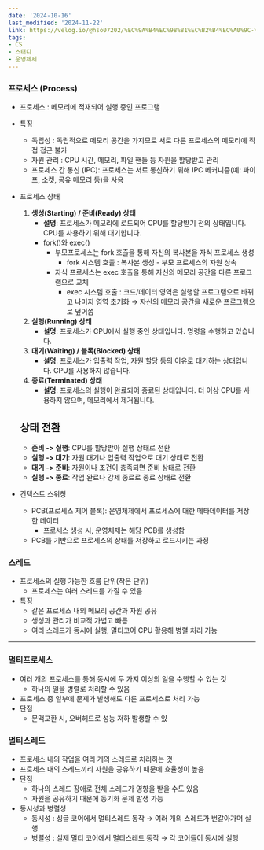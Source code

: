 ```yaml
---
date: '2024-10-16'
last_modified: '2024-11-22'
link: https://velog.io/@hso07202/%EC%9A%B4%EC%98%81%EC%B2%B4%EC%A0%9C-%ED%94%84%EB%A1%9C%EC%84%B8%EC%8A%A4-%EC%8A%A4%EB%A0%88%EB%93%9C
tags:
- CS
- 스터디
- 운영체제
---
```


### 프로세스 (Process)

  * 프로세스 : 메모리에 적재되어 실행 중인 프로그램
  * 특징
    * 독립성 : 독립적으로 메모리 공간을 가지므로 서로 다른 프로세스의 메모리에 직접 접근 불가
    * 자원 관리 : CPU 시간, 메모리, 파일 핸들 등 자원을 할당받고 관리
    * 프로세스 간 통신 (IPC): 프로세스는 서로 통신하기 위해 IPC 메커니즘(예: 파이프, 소켓, 공유 메모리 등)을 사용
  * 프로세스 상태


    
    
    1. **생성(Starting) / 준비(Ready) 상태**
        - **설명**: 프로세스가 메모리에 로드되어 CPU를 할당받기 전의 상태입니다. CPU를 사용하기 위해 대기합니다.
        - fork()와 exec()
            - 부모프로세스는 fork 호출을 통해 자신의 복사본을 자식 프로세스 생성
                - fork 시스템 호출 : 복사본 생성 - 부모 프로세스의 자원 상속
            - 자식 프로세스는 exec 호출을 통해 자신의 메모리 공간을 다른 프로그램으로 교체
                - exec 시스템 호출 : 코드/데이터 영역은 실행할 프로그램으로 바뀌고 나머지 영역 초기화 → 자신의 메모리 공간을 새로운 프로그램으로 덮어씀
    2. **실행(Running) 상태**
        - **설명**: 프로세스가 CPU에서 실행 중인 상태입니다. 명령을 수행하고 있습니다.
    3. **대기(Waiting) / 블록(Blocked) 상태**
        - **설명**: 프로세스가 입출력 작업, 자원 할당 등의 이유로 대기하는 상태입니다. CPU를 사용하지 않습니다.
    4. **종료(Terminated) 상태**
        - **설명**: 프로세스의 실행이 완료되어 종료된 상태입니다. 더 이상 CPU를 사용하지 않으며, 메모리에서 제거됩니다.
    
    ## 상태 전환
    
    - **준비 -> 실행**: CPU를 할당받아 실행 상태로 전환
    - **실행 -> 대기**: 자원 대기나 입출력 작업으로 대기 상태로 전환
    - **대기 -> 준비**: 자원이나 조건이 충족되면 준비 상태로 전환
    - **실행 -> 종료**: 작업 완료나 강제 종료로 종료 상태로 전환

  * 컨텍스트 스위칭
    * PCB(프로세스 제어 블록): 운영체제에서 프로세스에 대한 메타데이터를 저장한 데이터
      * 프로세스 생성 시, 운영체제는 해당 PCB를 생성함
    * PCB를 기반으로 프로세스의 상태를 저장하고 로드시키는 과정



### 스레드

  * 프로세스의 실행 가능한 흐름 단위(작은 단위)
    * 프로세스는 여러 스레드를 가질 수 있음
  * 특징
    * 같은 프로세스 내의 메모리 공간과 자원 공유
    * 생성과 관리가 비교적 가볍고 빠름
    * 여러 스레드가 동시에 실행, 멀티코어 CPU 활용해 병렬 처리 가능



* * *

### 멀티프로세스

  * 여러 개의 프로세스를 통해 동시에 두 가지 이상의 일을 수행할 수 있는 것
    * 하나의 일을 병렬로 처리할 수 있음
  * 프로세스 중 일부에 문제가 발생해도 다른 프로세스로 처리 가능
  * 단점
    * 문맥교환 시, 오버헤드로 성능 저하 발생할 수 있



### 멀티스레드

  * 프로세스 내의 작업을 여러 개의 스레드로 처리하는 것
  * 프로세스 내의 스레드끼리 자원을 공유하기 때문에 효율성이 높음
  * 단점
    * 하나의 스레드 장애로 전체 스레드가 영향을 받을 수도 있음
    * 자원을 공유하기 때문에 동기화 문제 발생 가능
  * 동시성과 병렬성
    * 동시성 : 싱글 코어에서 멀티스레드 동작 → 여러 개의 스레드가 번갈아가며 실행
    * 병렬성 : 실제 멀티 코어에서 멀티스레드 동작 → 각 코어들이 동시에 실행